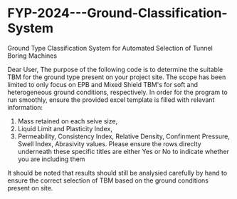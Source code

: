 # FYP-2024---Ground-Classification-System
Ground Type Classification System for Automated Selection of Tunnel Boring Machines

Dear User,
The purpose of the following code is to determine the suitable TBM for the ground type present on your project site. The scope has been limited to only focus on EPB and Mixed Shield TBM's for soft and heterogeneous ground conditions, respectively. 
In order for the program to run smoothly, ensure the provided excel template is filled with relevant information:
1. Mass retained on each seive size,
2. Liquid Limit and Plasticity Index,
3. Permeability, Consistency Index, Relative Density, Confinment Pressure, Swell Index, Abrasivity values. Please ensure the rows direclty underneath these specific titles are either Yes or No to indicate whether you are including them

It should be noted that results should still be analysied carefully by hand to ensure the correct selection of TBM based on the ground conditions present on site.
